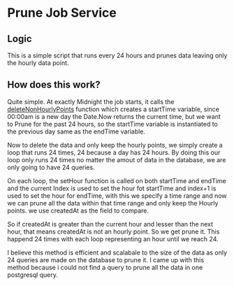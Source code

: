 # Prune Job Service

## Logic

This is a simple script that runs every 24 hours and prunes data leaving only the hourly data point.

## How does this work?

Quite simple. At exactly Midnight the job starts, it calls the [deleteNonHourlyPoints](https://gitlab.com/shockbyte-coding-tests/abdulrahman-babatunde-salau/blob/d2d231829eac4a16e82c383e22b45a21799e117c/prune_job_service/index.js#L4) function which creates a startTime variable, since 00:00am is a new day the Date.Now returns the current time, but we want to Prune for the past 24 hours, so the startTime variable is instantiated to the previous day same as the endTime variable.

Now to delete the data and only keep the hourly points, we simply create a loop that runs 24 times, 24 because a day has 24 hours. By doing this our loop only runs 24 times no matter the amout of data in the database, we are only going to have 24 queries.

On each loop, the setHour function is called on both startTime and endTime and the current Index is used to set the hour fot startTime and index+1 is used to set the hour for endTime, with this we specify a time range and now we can prune all the data within that time range and only keep the Hourly points. we use createdAt as the field to compare.

So if createdAt is greater than the current hour and lesser than the next hour, that means createdAt is not an hourly point. So we get prune it.
This happend 24 times with each loop representing an hour until we reach 24.

I believe this method is efficient and scalabale to the size of the data as only 24 queries are made on the database to prune it.
I came up with this method because i could not find a query to prune all the data in one postgresql query.
